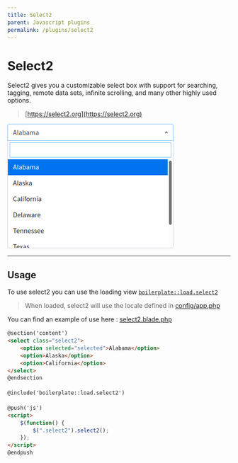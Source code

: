 ```yaml
---
title: Select2
parent: Javascript plugins
permalink: /plugins/select2
---
```


# Select2

Select2 gives you a customizable select box with support for searching, tagging, remote data sets, infinite scrolling, and many other highly used options.

> [https://select2.org](https://select2.org)

![](../assets/img/select2.png)

---

## Usage

To use select2 you can use the loading view [`boilerplate::load.select2`](https://github.com/sebastienheyd/boilerplate/blob/e1dc4b29920f011271a1a7ad682c3e82643180d9/src/resources/views/load/select2.blade.php)

> When loaded, select2 will use the locale defined in [config/app.php](/configuration/app#locale)

You can find an example of use here : [select2.blade.php](https://github.com/sebastienheyd/boilerplate/blob/e1dc4b29920f011271a1a7ad682c3e82643180d9/src/resources/views/plugins/demo/select2.blade.php)

```html
@section('content')
<select class="select2">
    <option selected="selected">Alabama</option>
    <option>Alaska</option>
    <option>California</option>
</select>
@endsection

@include('boilerplate::load.select2')

@push('js')
<script>
    $(function() {
        $(".select2").select2();
    });
</script>
@endpush
```